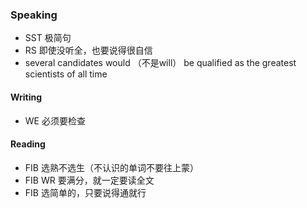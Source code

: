 
### Speaking
+ SST 极简句
+ RS 即使没听全，也要说得很自信
+ several candidates would （不是will） be qualified as the greatest scientists of all time

#### Writing
+ WE 必须要检查

#### Reading
+ FIB 选熟不选生（不认识的单词不要往上蒙）
+ FIB WR 要满分，就一定要读全文
+ FIB 选简单的，只要说得通就行
